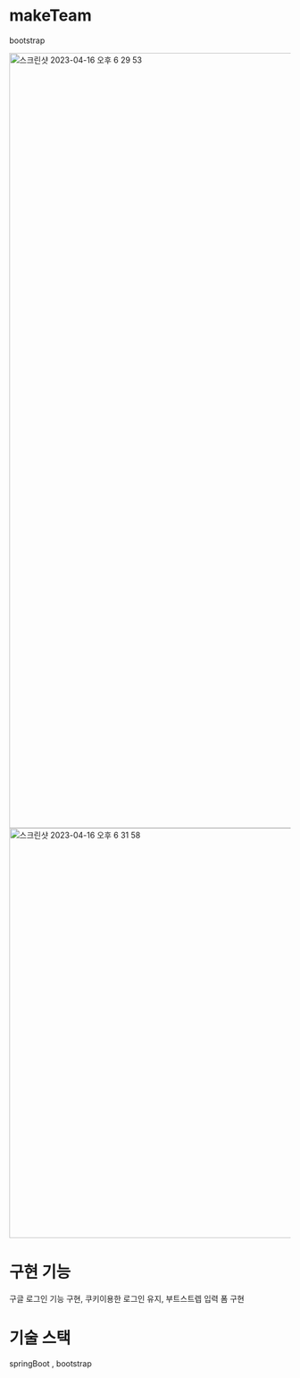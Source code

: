 # makeTeam
bootstrap

<div>
<img width="1386" alt="스크린샷 2023-04-16 오후 6 29 53" src="https://user-images.githubusercontent.com/53941701/232289906-3af53c5b-a536-4e25-9031-03afebd610c9.png">
<img width="733" alt="스크린샷 2023-04-16 오후 6 31 58" src="https://user-images.githubusercontent.com/53941701/232289942-507a0c9d-dd06-4c27-a569-ad9eec6df41a.png">
</div>


# 구현 기능
구글 로그인 기능 구현, 쿠키이용한 로그인 유지, 부트스트렙 입력 폼 구현

# 기술 스택
springBoot , bootstrap
